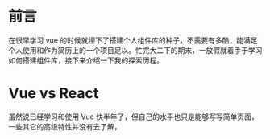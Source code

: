 
# 前言

在很早学习 vue 的时候就埋下了搭建个人组件库的种子，不需要有多酷，能满足个人使用和作为简历上的一个项目足以。忙完大二下的期末，一放假就着手于学习如何搭建组件库，接下来介绍一下我的探索历程。

# Vue vs React

虽然说已经学习和使用 Vue 快半年了，但自己的水平也只是能够写写简单页面，一些其它的高级特性并没有去了解，

